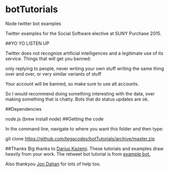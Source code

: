 # botTutorials
Node twitter bot examples

Twitter examples for the Social Software elective at SUNY Purchase 2015.

##YO YO LISTEN UP

Twitter does not recognize artificial intelligences and a legitimate use of its service. Things that will get you banned:

only replying to people, never writing your own stuff
writing the same thing over and over, or very similar variants of stuff

Your account will be banned, so make sure to use alt accounts.

So I would recommend doing something interesting with the data, over making something that is chatty. Bots that do status updates are ok.

##Dependencies

node.js (brew install node)
##Getting the code

In the command line, navigate to where you want this folder and then type:

git clone https://github.com/tegacodes/botTutorials/archive/master.zip

##Thanks
Big thanks to [Darius Kazemi](https://github.com/dariusk). These tutorials and examples draw heavily from your work. The retweet bot tutorial is from [example bot.](https://github.com/dariusk/examplebot)

Also thankyou [Jon Dahan](https://github.com/jedahan/twitter-bot) for lots of help too.
